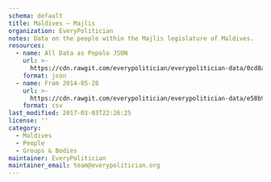 ```yaml
---
schema: default
title: Maldives — Majlis
organization: EveryPolitician
notes: Data on the people within the Majlis legislature of Maldives.
resources:
  - name: All Data as Popolo JSON
    url: >-
      https://cdn.rawgit.com/everypolitician/everypolitician-data/0cd8a05c4c6827252dac63c6e983e8c5400333bb/data/Maldives/Majlis/ep-popolo-v1.0.json
    format: json
  - name: From 2014-05-28
    url: >-
      https://cdn.rawgit.com/everypolitician/everypolitician-data/e58b9bf71ba53eafd6861b6b6f6dc38636822998/data/Maldives/Majlis/term-2014.csv
    format: csv
last_modified: 2017-03-03T22:26:25
license: ''
category:
  - Maldives
  - People
  - Groups & Bodies
maintainer: EveryPolitician
maintainer_email: team@everypolitician.org
---
```

